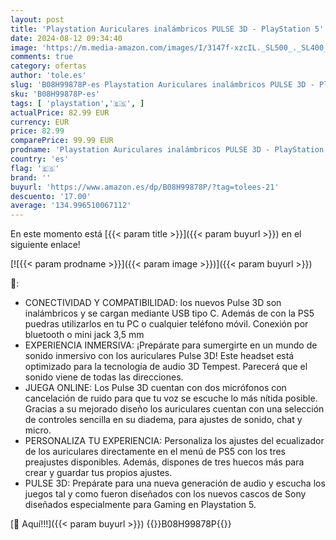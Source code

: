 ```yaml
---
layout: post
title: 'Playstation Auriculares inalámbricos PULSE 3D - PlayStation 5'
date: 2024-08-12 09:34:40
image: 'https://m.media-amazon.com/images/I/3147f-xzcIL._SL500_._SL400_.jpg'
comments: true
category: ofertas
author: 'tole.es'
slug: 'B08H99878P-es Playstation Auriculares inalámbricos PULSE 3D - PlayStation 5'
sku: 'B08H99878P-es'
tags: [ 'playstation','🇪🇸', ]
actualPrice: 82.99 EUR
currency: EUR
price: 82.99
comparePrice: 99.99 EUR
prodname: 'Playstation Auriculares inalámbricos PULSE 3D - PlayStation 5'
country: 'es'
flag: '🇪🇸'
brand: ''
buyurl: 'https://www.amazon.es/dp/B08H99878P/?tag=tolees-21'
descuento: '17.00'
average: '134.996510067112'
---
```


En este momento está [{{< param title >}}]({{< param buyurl >}}) en el siguiente enlace!

[![{{< param prodname >}}]({{< param image >}})]({{< param buyurl >}})

🔎:

- CONECTIVIDAD Y COMPATIBILIDAD: los nuevos Pulse 3D son inalámbricos y se cargan mediante USB tipo C. Además de con la PS5 puedras utilizarlos en tu PC o cualquier teléfono móvil. Conexión por bluetooth o mini jack 3,5 mm
- EXPERIENCIA INMERSIVA: ¡Prepárate para sumergirte en un mundo de sonido inmersivo con los auriculares Pulse 3D! Este headset está optimizado para la tecnología de audio 3D Tempest. Parecerá que el sonido viene de todas las direcciones.
- JUEGA ONLINE: Los Pulse 3D cuentan con dos micrófonos con cancelación de ruido para que tu voz se escuche lo más nítida posible. Gracias a su mejorado diseño los auriculares cuentan con una selección de controles sencilla en su diadema, para ajustes de sonido, chat y micro.
- PERSONALIZA TU EXPERIENCIA: Personaliza los ajustes del ecualizador de los auriculares directamente en el menú de PS5 con los tres preajustes disponibles. Además, dispones de tres huecos más para crear y guardar tus propios ajustes.
- PULSE 3D: Prepárate para una nueva generación de audio y escucha los juegos tal y como fueron diseñados con los nuevos cascos de Sony diseñados especialmente para Gaming en Playstation 5.

[🛒 Aquí!!!]({{< param buyurl >}})
{{<world>}}B08H99878P{{</world>}}
